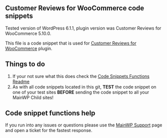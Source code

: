 ## Customer Reviews for WooCommerce code snippets

Tested version of WordPress 6.1.1, plugin version was Customer Reviews for WooCommerce 5.10.0.

This file is a code snippet that is used for [Customer Reviews for WooCommerce](https://wordpress.org/plugins/customer-reviews-woocommerce/) plugin. 

## Things to do

1. If your not sure what this does check the [Code Snippets Functions Readme](https://github.com/mainwp/Code-Snippets-Functions/blob/master/README.md)
2. As with all code snippets located in this git, **TEST** the code snippet on one of your test sites **BEFORE** sending the code snippet to all your MainWP Child sites!

## Code snippet functions help

If you run into any issues or questions please use the [MainWP Support](https://mainwp.com/support/) page and open a ticket for the fastest response.
